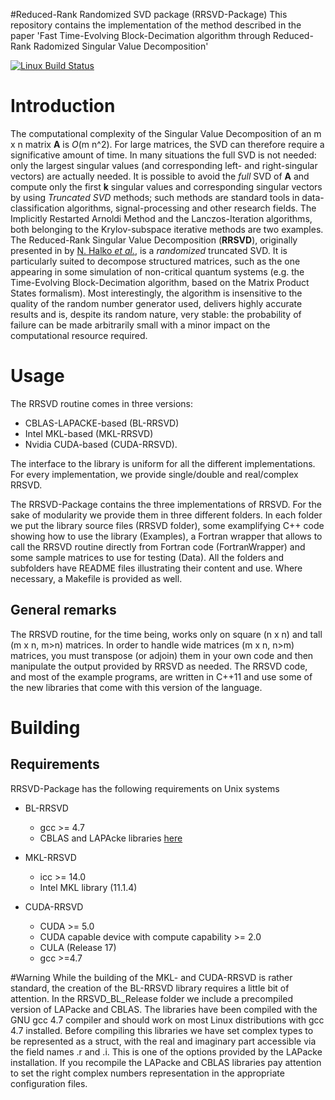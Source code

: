 #Reduced-Rank Randomized SVD package (RRSVD-Package) 
This repository contains the implementation of the method described in the paper 'Fast Time-Evolving Block-Decimation algorithm through Reduced-Rank Radomized Singular Value Decomposition'

[![Linux Build Status](https://travis-ci.org/qubit-ulm/ebs.svg?branch=master)](https://travis-ci.org/qubit-ulm/ebs)

# Introduction 

The computational complexity of the Singular Value Decomposition of an m x n matrix **A** is *O*(m n^2). For large matrices, the SVD can therefore require a significative amount of time. In many situations the full SVD is not needed: only the largest singular values (and corresponding left- and right-singular vectors) are actually needed.  It is possible to avoid the *full* SVD of **A** and compute only the first **k** singular values and corresponding singular vectors by using *Truncated SVD* methods; such methods are standard tools in data-classification algorithms, signal-processing and other research fields. The  Implicitly Restarted Arnoldi Method  and the Lanczos-Iteration algorithms, both belonging to the Krylov-subspace iterative methods are two examples.  The Reduced-Rank Singular Value Decomposition (**RRSVD**),  originally presented in by [N. Halko *et al.*](http://arxiv.org/abs/0909.4061), is a *randomized* truncated SVD. It is particularly suited to decompose structured matrices, such as the one appearing in some simulation of non-critical quantum systems (e.g. the Time-Evolving Block-Decimation algorithm, based on the Matrix Product States formalism). Most interestingly, the algorithm is insensitive to the quality of the random number generator used, delivers highly accurate results and is, despite its random nature, very stable: the probability of failure can be made arbitrarily small with a minor impact on the computational resource required.

# Usage
The RRSVD routine comes in three versions: 

* CBLAS-LAPACKE-based (BL-RRSVD)
* Intel MKL-based (MKL-RRSVD)
* Nvidia CUDA-based (CUDA-RRSVD). 

The interface to the library is uniform for all the different implementations. For every implementation, we provide single/double and real/complex RRSVD. 

The RRSVD-Package contains the three implementations of RRSVD. For the sake of modularity we provide them in three different folders. In each folder we put the library source files (RRSVD folder), some examplifying C++ code showing how to use the library (Examples), a Fortran wrapper that allows to call the RRSVD routine directly from Fortran code (FortranWrapper) and some sample matrices to use for testing (Data). All the folders and subfolders have README files illustrating their content and use. Where necessary, a Makefile is provided as well.

## General remarks
The RRSVD routine, for the time being, works only on square (n x n) and tall (m x n, m>n) matrices. In order to handle wide matrices (m x n, n>m) matrices, you must transpose (or adjoin) them in your own code and then manipulate the output provided by RRSVD as needed.
The RRSVD code, and most of the example programs, are written in C++11 and use some of the new libraries that come with this version of the language. 

# Building

## Requirements
RRSVD-Package has the following requirements on Unix systems

* BL-RRSVD
  * gcc >= 4.7
  * CBLAS and LAPAcke libraries [here](http://www.netlib.org/lapack/lapacke.html)

* MKL-RRSVD
  * icc >= 14.0
  * Intel MKL library (11.1.4)

* CUDA-RRSVD
  * CUDA >= 5.0
  * CUDA capable device with compute capability >= 2.0
  * CULA (Release 17)
  * gcc >=4.7

#Warning
While the building of the MKL- and CUDA-RRSVD is rather standard, the creation of the BL-RRSVD library requires a little bit of attention. In the RRSVD_BL_Release folder we include a precompiled version of LAPacke and CBLAS. The libraries have been compiled with the GNU gcc 4.7 compiler and should work on most Linux distributions with gcc 4.7 installed. Before compiling this libraries we have set complex types to be represented as a struct, with the real and imaginary part accessible via the field names .r and .i. This is one of the options provided by the LAPacke installation. If you recompile the LAPacke and CBLAS libraries pay attention to set the right complex numbers representation in the appropriate configuration files.
